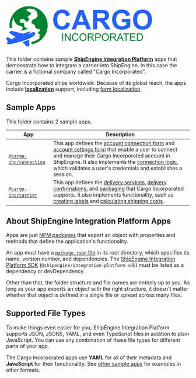 ![Cargo Incorporated](logo.svg)
=====================================================

This folder contains sample [**ShipEngine Integration Platform**](https://www.shipengine.com/docs/integration-platform/) apps that demonstrate how to integrate a carrier into ShipEngine. In this case the carrier is a fictional company called "Cargo Incorporated".

Cargo Incorporated ships worldwide. Because of its global reach, the apps include [**localization**](./carrier/cargo-inc.yaml) support, including [form localization](./connection/forms/connect.json).



Sample Apps
-----------------------
This folder contains 2 sample apps.

| App                                     | Description
|-----------------------------------------|-----------------------------------------------------------------------------
| [`@cargo-inc/connection`](./connection) | This app defines the [account connection form](./connection/forms/connect.json) and [account settings form](./connection/forms/settings.json) that enable a user to connect and manage their Cargo Incorporated account in ShipEngine. It also implements the [connection logic](./connection/src/connect.js), which validates a user's credentials and establishes a session.
| [`@cargo-inc/carrier`](./carrier)       | This app defines the [delivery services](./carrier/delivery-services), [delivery confirmations](./carrier/delivery-confirmations), and [packaging](./carrier/packaging) that Cargo Incorporated supports. It also implements functionality, such as [creating labels](./carrier/src/create-label.js) and [calculating shipping costs](./carrier/src/get-rates.js).



About ShipEngine Integration Platform Apps
--------------------------------------------
Apps are just [NPM packages](https://docs.npmjs.com/about-packages-and-modules) that export an object with properties and methods that define the application's functionality.

An app must have a [`package.json` file](https://docs.npmjs.com/files/package.json) in its root directory, which specifies its name, version number, and dependencies. The [ShipEngine Integration Platform SDK](https://www.npmjs.com/package/@shipengine/integration-platform-sdk) (`@shipengine/integration-platform-sdk`) must be listed as a dependency or devDependency.

Other than that, the folder structure and file names are entirely up to you.  As long as your app exports an object with the right structure, it doesn't matter whether that object is defined in a single file or spread across many files.



Supported File Types
----------------------------
To make things even easier for you, ShipEngine Integration Platform supports JSON, JSON5, YAML, and even TypeScript files in addition to plain JavaScript. You can use any combination of these file types for different parts of your app.

The Cargo Incorporated apps use **YAML** for all of their metadata and **JavaScript** for their functionality. See [other sample apps](../README.md) for examples in other formats.
